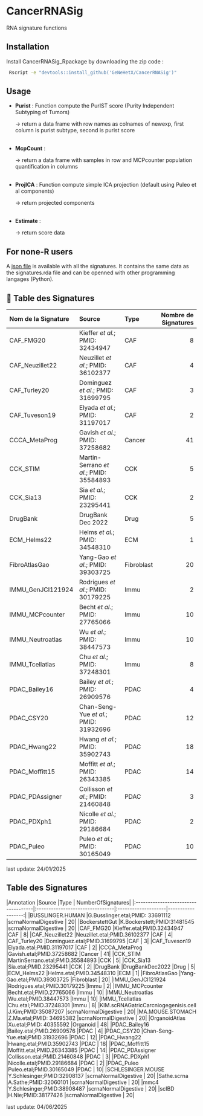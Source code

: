 # CancerRNASig
RNA signature functions

## Installation

Install CancerRNASig_Rpackage by downloading the zip code : 

```bash
 Rscript -e "devtools::install_github('GeNeHetX/CancerRNASig')"
```

## Usage

 * **Purist** : Function compute the PurIST score (Purity Independent Subtyping of Tumors)
 
    → return a data frame with row names as colnames of newexp, first column is purist subtype, second is purist score
<br></br>

 * **McpCount** : 

     → return a data frame with samples in row and MCPcounter population quantification in columns
 <br></br>    

 * **ProjICA** : Function compute simple ICA projection (default using Puleo et al components)

     → return projected components
 <br></br>    

 * **Estimate** : 
 
     → return score data

## For none-R users
A [json file](https://github.com/GeNeHetX/CancerRNASig/blob/main/data-raw/geneSetSignatures.json) is available with all the signatures. It contains the same data as the signatures.rda file and can be openned with other programming langages (Python).

## 🧬 Table des Signatures

| Nom de la Signature | Source                          | Type         | Nombre de Signatures |
|:--------------------|:--------------------------------|:-------------|----------------------:|
| CAF_FMG20           | Kieffer *et al.*; PMID: 32434947 | CAF          |                     8 |
| CAF_Neuzillet22     | Neuzillet *et al.*; PMID: 36102377 | CAF        |                     4 |
| CAF_Turley20        | Dominguez *et al.*; PMID: 31699795 | CAF        |                     3 |
| CAF_Tuveson19       | Elyada *et al.*; PMID: 31197017   | CAF        |                     2 |
| CCCA_MetaProg       | Gavish *et al.*; PMID: 37258682   | Cancer     |                    41 |
| CCK_STIM            | Martin-Serrano *et al.*; PMID: 35584893 | CCK    |                     5 |
| CCK_Sia13           | Sia *et al.*; PMID: 23295441      | CCK        |                     2 |
| DrugBank            | DrugBank Dec 2022                 | Drug       |                     5 |
| ECM_Helms22         | Helms *et al.*; PMID: 34548310    | ECM        |                     1 |
| FibroAtlasGao       | Yang-Gao *et al.*; PMID: 39303725 | Fibroblast |                    20 |
| IMMU_GenJCI121924   | Rodrigues *et al.*; PMID: 30179225 | Immu       |                     2 |
| IMMU_MCPcounter     | Becht *et al.*; PMID: 27765066    | Immu       |                    10 |
| IMMU_Neutroatlas    | Wu *et al.*; PMID: 38447573       | Immu       |                    10 |
| IMMU_Tcellatlas     | Chu *et al.*; PMID: 37248301      | Immu       |                     8 |
| PDAC_Bailey16       | Bailey *et al.*; PMID: 26909576   | PDAC       |                     4 |
| PDAC_CSY20          | Chan-Seng-Yue *et al.*; PMID: 31932696 | PDAC   |                    12 |
| PDAC_Hwang22        | Hwang *et al.*; PMID: 35902743    | PDAC       |                    18 |
| PDAC_Moffitt15      | Moffitt *et al.*; PMID: 26343385  | PDAC       |                    14 |
| PDAC_PDAssigner     | Collisson *et al.*; PMID: 21460848 | PDAC      |                     3 |
| PDAC_PDXph1         | Nicolle *et al.*; PMID: 29186684  | PDAC       |                     2 |
| PDAC_Puleo          | Puleo *et al.*; PMID: 30165049    | PDAC       |                    10 |

last update: 24/01/2025

## Table des Signatures
|Annotation                           |Source                           |Type                 | NumberOfSignatures| |:------------------------------------|:--------------------------------|:--------------------|------------------:| |BUSSLINGER.HUMAN                     |G.Busslinger.etal;PMID: 33691112 |scrnaNormalDigestive |                 20| |BockerstettGut                       |K.Bockerstett;PMID:31481545      |scrnaNormalDigestive |                 20| |CAF_FMG20                            |Kieffer.etal;PMID.32434947       |CAF                  |                  8| |CAF_Neuzillet22                      |Neuzillet.etal;PMID.36102377     |CAF                  |                  4| |CAF_Turley20                         |Dominguez.etal;PMID.31699795     |CAF                  |                  3| |CAF_Tuveson19                        |Elyada.etal;PMID.31197017        |CAF                  |                  2| |CCCA_MetaProg                        |Gavish.etal;PMID.37258682        |Cancer               |                 41| |CCK_STIM                             |MartinSerrano.etal;PMID.35584893 |CCK                  |                  5| |CCK_Sia13                            |Sia.etal;PMID.23295441           |CCK                  |                  2| |DrugBank                             |DrugBankDec2022                  |Drug                 |                  5| |ECM_Helms22                          |Helms.etal;PMID.34548310         |ECM                  |                  1| |FibroAtlasGao                        |Yang-Gao.etal;PMID.39303725      |Fibroblast           |                 20| |IMMU_GenJCI121924                    |Rodrigues.etal;PMID.30179225     |Immu                 |                  2| |IMMU_MCPcounter                      |Becht.etal;PMID.27765066         |Immu                 |                 10| |IMMU_Neutroatlas                     |Wu.etal;PMID.38447573            |Immu                 |                 10| |IMMU_Tcellatlas                      |Chu.etal;PMID.37248301           |Immu                 |                  8| |KIM.scRNAGatricCarcniogegenisis.cell |J.Kim;PMID:35087207              |scrnaNormalDigestive |                 20| |MA.MOUSE.STOMACH                     |Z.Ma.etal;PMID: 34695382         |scrnaNormalDigestive |                 20| |OrganoidAtlas                        |Xu.etal;PMID: 40355592           |Organoid             |                 48| |PDAC_Bailey16                        |Bailey.etal;PMID.26909576        |PDAC                 |                  4| |PDAC_CSY20                           |Chan-Seng-Yue.etal;PMID.31932696 |PDAC                 |                 12| |PDAC_Hwang22                         |Hwang.etal;PMID.35902743         |PDAC                 |                 18| |PDAC_Moffitt15                       |Moffitt.etal;PMID.26343385       |PDAC                 |                 14| |PDAC_PDAssigner                      |Collisson.etal;PMID.21460848     |PDAC                 |                  3| |PDAC_PDXph1                          |Nicolle.etal;PMID.29186684       |PDAC                 |                  2| |PDAC_Puleo                           |Puleo.etal;PMID.30165049         |PDAC                 |                 10| |SCHLESINGER.MOUSE                    |Y.Schlesinger;PMID:32908137      |scrnaNormalDigestive |                 20| |Sathe.scrna                          |A.Sathe;PMID:32060101            |scrnaNormalDigestive |                 20| |mmc4                                 |Y.Schlesinger;PMID:38908487      |scrnaNormalDigestive |                 20| |scIBD                                |H.Nie;PMID:38177426              |scrnaNormalDigestive |                 20|

last update: 04/06/2025

